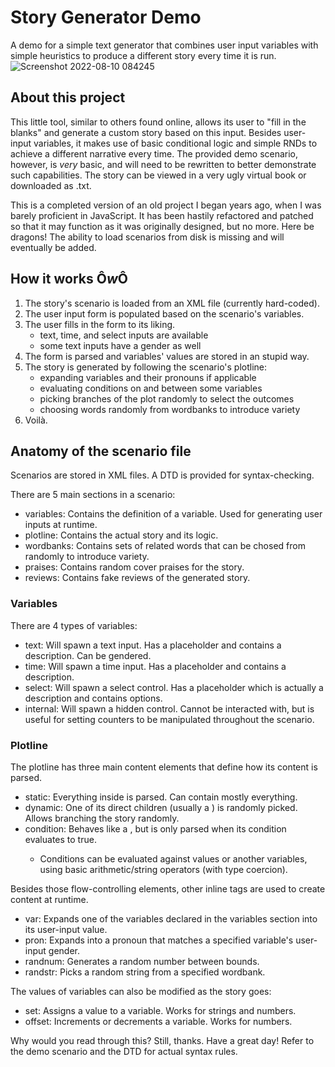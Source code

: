 # Story Generator Demo
A demo for a simple text generator that combines user input variables with simple heuristics to produce a different story every time it is run. 
![Screenshot 2022-08-10 084245](https://user-images.githubusercontent.com/43908636/183905120-f2c78211-a9ce-4e0c-aaae-0eb74ee59f14.jpeg)

## About this project
This little tool, similar to others found online, allows its user to "fill in the blanks" and generate a custom story based on this input.
Besides user-input variables, it makes use of basic conditional logic and simple RNDs to achieve a different narrative every time.
The provided demo scenario, however, is *very* basic, and will need to be rewritten to better demonstrate such capabilities.
The story can be viewed in a very ugly virtual book or downloaded as .txt.

This is a completed version of an old project I began years ago, when I was barely proficient in JavaScript.
It has been hastily refactored and patched so that it may function as it was originally designed, but no more. Here be dragons!
The ability to load scenarios from disk is missing and will eventually be added.

## How it works Ô*w*Ô
1. The story's scenario is loaded from an XML file (currently hard-coded).
2. The user input form is populated based on the scenario's variables.
3. The user fills in the form to its liking.
	- text, time, and select inputs are available
	- some text inputs have a gender as well
4. The form is parsed and variables' values are stored in an stupid way.
5. The story is generated by following the scenario's plotline:
	- expanding variables and their pronouns if applicable
	- evaluating conditions on and between some variables
	- picking branches of the plot randomly to select the outcomes
	- choosing words randomly from wordbanks to introduce variety
6. Voilà.

## Anatomy of the scenario file
Scenarios are stored in XML files. A DTD is provided for syntax-checking.  

There are 5 main sections in a scenario:
- variables: Contains the definition of a variable. Used for generating user inputs at runtime.
- plotline: Contains the actual story and its logic.
- wordbanks: Contains sets of related words that can be chosed from randomly to introduce variety.
- praises: Contains random cover praises for the story.
- reviews: Contains fake reviews of the generated story.

### Variables
There are 4 types of variables:
- text: Will spawn a text input. Has a placeholder and contains a description. Can be gendered.
- time: Will spawn a time input. Has a placeholder and contains a description.
- select: Will spawn a select control. Has a placeholder which is actually a description and contains options.
- internal: Will spawn a hidden control. Cannot be interacted with, but is useful for setting counters to be manipulated throughout the scenario.

### Plotline
The plotline has three main content elements that define how its content is parsed.
- static: Everything inside is parsed. Can contain mostly everything.
- dynamic: One of its direct children (usually a <static>) is randomly picked. Allows branching the story randomly.
- condition: Behaves like a <dynamic>, but is only parsed when its condition evaluates to true.
	- Conditions can be evaluated against values or another variables, using basic arithmetic/string operators (with type coercion).

Besides those flow-controlling elements, other inline tags are used to create content at runtime.
- var: Expands one of the variables declared in the variables section into its user-input value.
- pron: Expands into a pronoun that matches a specified variable's user-input gender.
- randnum: Generates a random number between bounds.
- randstr: Picks a random string from a specified wordbank.

The values of variables can also be modified as the story goes:
- set: Assigns a value to a variable. Works for strings and numbers.
- offset: Increments or decrements a variable. Works for numbers.

Why would you read through this? Still, thanks. Have a great day!
Refer to the demo scenario and the DTD for actual syntax rules.
